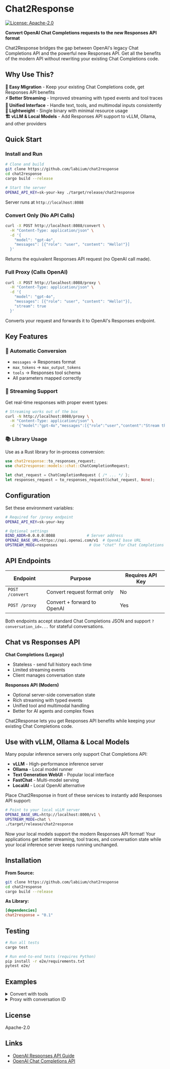 # Chat2Response

[![License: Apache-2.0](https://img.shields.io/badge/License-Apache%202.0-blue.svg)](LICENSE)

**Convert OpenAI Chat Completions requests to the new Responses API format**

Chat2Response bridges the gap between OpenAI's legacy Chat Completions API and the powerful new Responses API. Get all the benefits of the modern API without rewriting your existing Chat Completions code.

## Why Use This?

**🔄 Easy Migration** - Keep your existing Chat Completions code, get Responses API benefits  
**⚡ Better Streaming** - Improved streaming with typed events and tool traces  
**🎯 Unified Interface** - Handle text, tools, and multimodal inputs consistently  
**🚀 Lightweight** - Single binary with minimal resource usage  
**🏗️ vLLM & Local Models** - Add Responses API support to vLLM, Ollama, and other providers  

## Quick Start

### Install and Run

```bash
# Clone and build
git clone https://github.com/labiium/chat2response
cd chat2response
cargo build --release

# Start the server
OPENAI_API_KEY=sk-your-key ./target/release/chat2response
```

Server runs at `http://localhost:8088`

### Convert Only (No API Calls)

```bash
curl -X POST http://localhost:8088/convert \
  -H "Content-Type: application/json" \
  -d '{
    "model": "gpt-4o",
    "messages": [{"role": "user", "content": "Hello!"}]
  }'
```

Returns the equivalent Responses API request (no OpenAI call made).

### Full Proxy (Calls OpenAI)

```bash
curl -X POST http://localhost:8088/proxy \
  -H "Content-Type: application/json" \
  -d '{
    "model": "gpt-4o",
    "messages": [{"role": "user", "content": "Hello!"}],
    "stream": true
  }'
```

Converts your request and forwards it to OpenAI's Responses endpoint.

## Key Features

### 🔄 Automatic Conversion
- `messages` → Responses format
- `max_tokens` → `max_output_tokens`  
- `tools` → Responses tool schema
- All parameters mapped correctly

### 📡 Streaming Support
Get real-time responses with proper event types:
```bash
# Streaming works out of the box
curl -N http://localhost:8088/proxy \
  -H "Content-Type: application/json" \
  -d '{"model":"gpt-4o","messages":[{"role":"user","content":"Stream this"}],"stream":true}'
```

### 📚 Library Usage
Use as a Rust library for in-process conversion:

```rust
use chat2response::to_responses_request;
use chat2response::models::chat::ChatCompletionRequest;

let chat_request = ChatCompletionRequest { /* ... */ };
let responses_request = to_responses_request(&chat_request, None);
```

## Configuration

Set these environment variables:

```bash
# Required for /proxy endpoint
OPENAI_API_KEY=sk-your-key

# Optional settings
BIND_ADDR=0.0.0.0:8088              # Server address
OPENAI_BASE_URL=https://api.openai.com/v1  # OpenAI base URL
UPSTREAM_MODE=responses              # Use "chat" for Chat Completions upstream
```

## API Endpoints

| Endpoint | Purpose | Requires API Key |
|----------|---------|------------------|
| `POST /convert` | Convert request format only | No |
| `POST /proxy` | Convert + forward to OpenAI | Yes |

Both endpoints accept standard Chat Completions JSON and support `?conversation_id=...` for stateful conversations.

## Chat vs Responses API

**Chat Completions (Legacy)**
- Stateless - send full history each time
- Limited streaming events
- Client manages conversation state

**Responses API (Modern)** 
- Optional server-side conversation state
- Rich streaming with typed events
- Unified tool and multimodal handling
- Better for AI agents and complex flows

Chat2Response lets you get Responses API benefits while keeping your existing Chat Completions code.

## Use with vLLM, Ollama & Local Models

Many popular inference servers only support Chat Completions API:
- **vLLM** - High-performance inference server
- **Ollama** - Local model runner  
- **Text Generation WebUI** - Popular local interface
- **FastChat** - Multi-model serving
- **LocalAI** - Local OpenAI alternative

Place Chat2Response in front of these services to instantly add Responses API support:

```bash
# Point to your local vLLM server
OPENAI_BASE_URL=http://localhost:8000/v1 \
UPSTREAM_MODE=chat \
./target/release/chat2response
```

Now your local models support the modern Responses API format! Your applications get better streaming, tool traces, and conversation state while your local inference server keeps running unchanged.

## Installation

**From Source:**
```bash
git clone https://github.com/labiium/chat2response
cd chat2response
cargo build --release
```

**As Library:**
```toml
[dependencies]
chat2response = "0.1"
```

## Testing

```bash
# Run all tests
cargo test

# Run end-to-end tests (requires Python)
pip install -r e2e/requirements.txt
pytest e2e/
```

## Examples

<details>
<summary>Convert with tools</summary>

```bash
curl -X POST http://localhost:8088/convert \
  -H "Content-Type: application/json" \
  -d '{
    "model": "gpt-4o",
    "messages": [{"role": "user", "content": "What is the weather?"}],
    "tools": [{
      "type": "function",
      "function": {
        "name": "get_weather",
        "description": "Get weather info",
        "parameters": {
          "type": "object",
          "properties": {"location": {"type": "string"}},
          "required": ["location"]
        }
      }
    }]
  }'
```
</details>

<details>
<summary>Proxy with conversation ID</summary>

```bash
curl -X POST "http://localhost:8088/proxy?conversation_id=chat-123" \
  -H "Content-Type: application/json" \
  -d '{
    "model": "gpt-4o",
    "messages": [{"role": "user", "content": "Remember this conversation"}]
  }'
```
</details>

## License

Apache-2.0

## Links

- [OpenAI Responses API Guide](https://platform.openai.com/docs/guides/responses)
- [OpenAI Chat Completions API](https://platform.openai.com/docs/api-reference/chat)